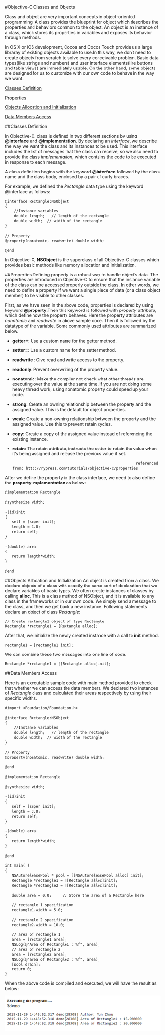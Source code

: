 
#Objective-C Classes and Objects


Class and object are very important concepts in object-oriented programming. A class provides the blueprint for object which describes the properties and behaviors common to the object. An object is an instance of a class, which stores its properties in variables and exposes its behavior through methods. 

In OS X or iOS development, Cocoa and Cocoa Touch provide us a large libraray of existing objects available to use.In this way, we don’t need to create objects from scratch to solve every conceivable problem. Basic data types(like strings and numbers) and user interface elements(like buttons and table views) are immediately usable. On the other hand, some objects are designed for us to customize with our own code to behave in the way we want. 


  [<i class="icon-file"></i>Classes Definition](#classes-definition)  
  
 [<i class="icon-file"></i>Properties](#properties)  
 
 [<i class="icon-file"></i>Objects Allocation and Initialization](#objects-allocation-and-initialization)  
 
  [<i class="icon-file"></i>Data Members Access](#data-members-access)  
 

##Classes Definition

In Objective-C, class is defined in two different sections by using **@interface** and **@implementation**. By declaring an *interface*, we describe the way we want the class and its instances to be used. This interface includes the list of messages that the class can receive, so we also need to provide the class *implementation*, which contains the code to be executed in response to each message.  

A class definition begins with the keyword **@interface** followed by the class name and the class body, enclosed by a pair of curly braces.  
 
For example, we defined the *Rectangle* data type using the keyword @interface as follows:

```
@interface Rectangle:NSObject
{
    //Instance variables
    double length;   // length of the rectangle
    double width;  // width of the rectangle
}

// Property
@property(nonatomic, readwrite) double width; 

@end
```

In Objective-C, **NSObject** is the superclass of all Objective-C classes which provides basic methods like memory allocation and initialization.   


##Properties
Defining property is a robust way to handle object’s data. The properties are introduced in Objective-C to ensure that the instance variable of the class can be accessed properly outside the class. In other words, we need to define a property if we want a single piece of data (or a class object member) to be visible to other classes.    

First, as we have seen in the above code, properties is declared by using keyword **@property**.Then this keyword is followed with *property attribute*, which define how the property behaves. Here the property attributes are *nonatomic* and *readwrite* in above sample code. Then it is followed by the datatype of the variable. Some commonly used attributes are summarized below.

- **getter=**: 	Use a custom name for the getter method.
- **setter=**: 	Use a custom name for the setter method.
- **readwrite** : Give read and write access to the property.
- **readonly**:	 Prevent overwriting of the property value. 
- **nonatomic**: Make the compiler not check what other threads are executing over the value at the same time. If you are not doing some heavy thread work, using nonatomic property could speed up your code.
- **strong**:	Create an owning relationship between the property and the assigned value. This is the default for object properties.
- **weak**:	Create a non-owning relationship between the property and the assigned value. Use this to prevent retain cycles.
- **copy**:	Create a copy of the assigned value instead of referencing the existing instance.
- **retain**:  The retain attribute, instructs the setter to retain the value when it’s being assigned and release the previous value if set.   

                                                              referenced from: http://rypress.com/tutorials/objective-c/properties

After we define the property in the class interface, we need to also define the **property implementation** as below:

```
@implementation Rectangle

@synthesize width; 

-(id)init
{
   self = [super init];
   length = 3.0;
   return self;
}

-(double) area
{
   return length*width;
}

@end
```

##Objects Allocation and Initialization
An object is created from a class. We declare objects of a class with exactly the same sort of declaration that we declare variables of basic types. We often create instances of classes by calling **alloc**. This is a class method of NSObject, and it is available to any class in the frameworks or in our own code. We simply send a message to the class, and then we get back a new instance. Following statements declare an object of class *Rectangle*:
```
// Create rectangle1 object of type Rectangle
Rectangle *rectangle1 = [Rectangle alloc];   
```

After that, we initialize the newly created instance with a call to **init** method.
```
rectangle1 = [rectangle1 init];
```

We can combine these two messages into one line of code. 

```
Rectangle *rectangle1 = [[Rectangle alloc]init];
```



##Data Members Access

Here is an executable sample code with main method provided to check that whether we can access the data members. We declared two instances of *Rectangle* class and calculated their areas respectively by using their specific widths. 

```
#import <Foundation/Foundation.h>

@interface Rectangle:NSObject
{
    //Instance variables
    double length;   // length of the rectangle
    double width;  // width of the rectangle
}

// Property
@property(nonatomic, readwrite) double width; 

@end

@implementation Rectangle

@synthesize width; 

-(id)init
{
   self = [super init];
   length = 3.0;
   return self;
}

-(double) area
{
   return length*width;
}

@end

int main( )
{
   NSAutoreleasePool * pool = [[NSAutoreleasePool alloc] init];    
   Rectangle *rectangle1 = [[Rectangle alloc]init];    
   Rectangle *rectangle2 = [[Rectangle alloc]init];    

   double area = 0.0;     // Store the area of a Rectangle here
 
   // rectangle 1 specification
   rectangle1.width = 5.0; 

   // rectangle 2 specification
   rectangle2.width = 10.0;
  
   // area of rectangle 1
   area = [rectangle1 area];
   NSLog(@"Area of Rectangle1 : %f", area);
   // area of rectangle 2
   area = [rectangle2 area];
   NSLog(@"area of Rectangle2 : %f", area);
   [pool drain];
   return 0;
}
```

When the above code is compiled and executed, we will have the result as below: 

![Alt text](/image/classes_objects.png) 

